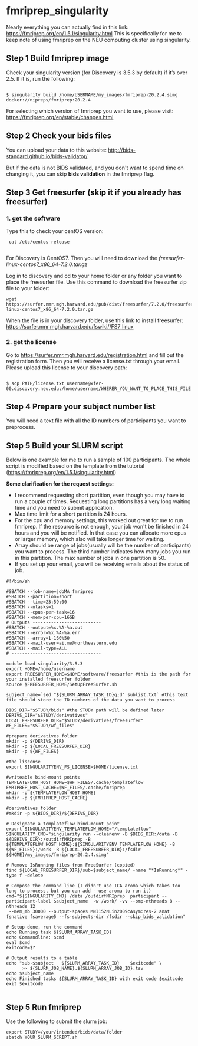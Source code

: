 # fmriprep_singularity

Nearly everything you can actually find in this link: https://fmriprep.org/en/1.5.1/singularity.html This is specifically for me to keep note of using fmriprep on the NEU computing cluster using singularity.

## Step 1 Build fmriprep image 

Check your singularity version (for Discovery is 3.5.3 by default) if it’s over 2.5. If it is, run the following:

```

$ singularity build /home/USERNAME/my_images/fmriprep-20.2.4.simg docker://nipreps/fmriprep:20.2.4

```

For selecting which version of fmriprep you want to use, please visit: https://fmriprep.org/en/stable/changes.html


## Step 2 Check your bids files

You can upload your data to this website: http://bids-standard.github.io/bids-validator/

But if the data is not BIDS validated, and you don't want to spend time on changing it, you can skip **bids validation** in the fmriprep flag.

## Step 3 Get freesurfer (skip it if you already has freesurfer)

### 1. get the software
Type this to check your centOS version:

```
 cat /etc/centos-release
 
```

For Discovery is CentOS7. Then you will need to download the *freesurfer-linux-centos7_x86_64-7.2.0.tar.gz* 

Log in to discovery and cd to your home folder or any folder you want to place the freesurfer file. Use this command to download the freesurfer zip file to your folder:

```
wget https://surfer.nmr.mgh.harvard.edu/pub/dist/freesurfer/7.2.0/freesurfer-linux-centos7_x86_64-7.2.0.tar.gz
```
When the file is in your discovery folder, use this link to install freesurfer: https://surfer.nmr.mgh.harvard.edu/fswiki//FS7_linux

### 2. get the license

Go to https://surfer.nmr.mgh.harvard.edu/registration.html and fill out the registration form. Then you will receive a license.txt through your email. Please upload this license to your discovery path:

```

$ scp PATH/license.txt username@xfer-00.discovery.neu.edu:/home/username/WHERER_YOU_WANT_TO_PLACE_THIS_FILE

```

## Step 4 Prepare your subject number list

You will need a text file with all the ID numbers of participants you want to preprocess.

## Step 5 Build your SLURM script

Below is one example for me to run a sample of 100 participants. The whole script is modified based on the template from the tutorial (https://fmriprep.org/en/1.5.1/singularity.html)

**Some clarification for the request settings:**

- I recommend requesting short partition, even though you may have to run a couple of times. Requesting long partitions has a very long waiting time and you need to submit application.
- Max time limit for a short partition is 24 hours.
- For the cpu and memory settings, this worked out great for me to run fmriprep. If the resource is not enough, your job won't be finished in 24 hours and you will be notified. In that case you can allocate more cpus or larger memory, which also will take longer time for waiting.
- Array should be range of jobs(usually will be the number of participants) you want to process. The third number indicates how many jobs you run in this partition. The max number of jobs in one partition is 50.
- If you set up your email, you will be receiving emails about the status of job.


```
#!/bin/sh

#SBATCH --job-name=jobMA_fmriprep
#SBATCH --partition=short
#SBATCH --time=23:59:00
#SBATCH --ntasks=1
#SBATCH --cpus-per-task=16
#SBATCH --mem-per-cpu=16GB
# Outputs --------------------------
#SBATCH --output=%x.%A-%a.out
#SBATCH --error=%x.%A-%a.err
#SBATCH --array=1-160%50
#SBATCH --mail-user=ai.me@northeastern.edu
#SBATCH --mail-type=ALL
# ----------------------------------

module load singularity/3.5.3
export HOME=/home/username
export FREESURFER_HOME=$HOME/software/freesurfer #this is the path for your installed freesurfer folder
source $FREESURFER_HOME/SetUpFreeSurfer.sh

subject_name=`sed "${SLURM_ARRAY_TASK_ID}q;d" sublist.txt` #this text file should store the ID numbers of the data you want to process

BIDS_DIR="$STUDY/bids" #the STUDY path will be defined later
DERIVS_DIR="$STUDY/derivatives"
LOCAL_FREESURFER_DIR="$STUDY/derivatives/freesurfer"
WF_FILES="$STUDY/wf_files"

#prepare derivatives folder 
mkdir -p ${DERIVS_DIR}
mkdir -p ${LOCAL_FREESURFER_DIR}
mkdir -p ${WF_FILES}

#the liscense
export SINGULARITYENV_FS_LICENSE=$HOME/license.txt

#writeable bind-mount points
TEMPLATEFLOW_HOST_HOME=$WF_FILES/.cache/templateflow
FMRIPREP_HOST_CACHE=$WF_FILES/.cache/fmriprep
mkdir -p ${TEMPLATEFLOW_HOST_HOME}
mkdir -p ${FMRIPREP_HOST_CACHE}

#derivatives folder
#mkdir -p ${BIDS_DIR}/${DERIVS_DIR}

# Designate a templateflow bind-mount point
export SINGULARITYENV_TEMPLATEFLOW_HOME="/templateflow"
SINGULARITY_CMD="singularity run --cleanenv -B $BIDS_DIR:/data -B ${DERIVS_DIR}:/outdirfMRIprep -B ${TEMPLATEFLOW_HOST_HOME}:${SINGULARITYENV_TEMPLATEFLOW_HOME} -B ${WF_FILES}:/work -B ${LOCAL_FREESURFER_DIR}:/fsdir ${HOME}/my_images/fmriprep-20.2.4.simg"

# Remove IsRunning files from FreeSurfer (copied)
find ${LOCAL_FREESURFER_DIR}/sub-$subject_name/ -name "*IsRunning*" -type f -delete

# Compose the command line (I didn't use ICA aroma which takes too long to process, but you can add --use-aroma to run it)
cmd="${SINGULARITY_CMD} /data /outdirfMRIprep  participant --participant-label $subject_name  -w /work/ -vv --omp-nthreads 8 --nthreads 12
 --mem_mb 30000 --output-spaces MNI152NLin2009cAsym:res-2 anat fsnative fsaverage5 --fs-subjects-dir /fsdir --skip_bids_validation"

# Setup done, run the command
echo Running task ${SLURM_ARRAY_TASK_ID}
echo Commandline: $cmd
eval $cmd
exitcode=$?

# Output results to a table
echo "sub-$subject   ${SLURM_ARRAY_TASK_ID}    $exitcode" \
      >> ${SLURM_JOB_NAME}.${SLURM_ARRAY_JOB_ID}.tsv
echo $subject_name
echo Finished tasks ${SLURM_ARRAY_TASK_ID} with exit code $exitcode
exit $exitcode
 
```

## Step 5 Run fmriprep

Use the following to submit the slurm job:
```
export STUDY=/your/intended/bids/data/folder
sbatch YOUR_SLURM_SCRIPT.sh
```
